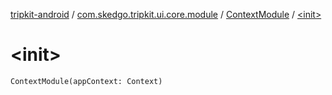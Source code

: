 [tripkit-android](../../index.md) / [com.skedgo.tripkit.ui.core.module](../index.md) / [ContextModule](index.md) / [&lt;init&gt;](./-init-.md)

# &lt;init&gt;

`ContextModule(appContext: Context)`